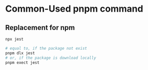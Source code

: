 # Common-Used pnpm command

## Replacement for npm

```sh
npx jest

# equal to, if the package not exist
pnpm dlx jest
# or, if the package is download locally
pnpm exect jest
```